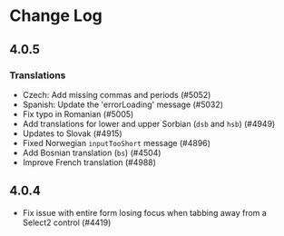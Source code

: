 # Change Log

## 4.0.5

### Translations
- Czech: Add missing commas and periods (#5052)
- Spanish: Update the 'errorLoading' message (#5032)
- Fix typo in Romanian (#5005)
- Add translations for lower and upper Sorbian (`dsb` and `hsb`) (#4949)
- Updates to Slovak (#4915)
- Fixed Norwegian `inputTooShort` message (#4896)
- Add Bosnian translation (`bs`) (#4504)
- Improve French translation (#4988)

## 4.0.4
- Fix issue with entire form losing focus when tabbing away from a Select2 control (#4419)
